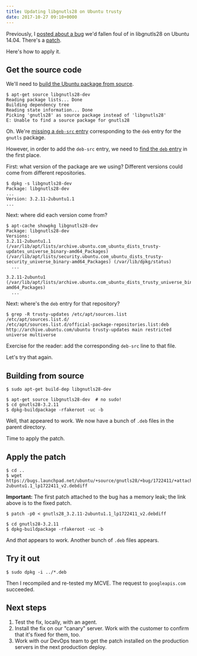 ```yaml
---
title: Updating libgnutls28 on Ubuntu trusty
date: 2017-10-27 09:10+0000
---
```


Previously, I [posted about a bug](http://blog.differentpla.net/blog/2017/10/27/libgnutls-bug) we'd fallen foul of in libgnutls28 on Ubuntu 14.04. There's a [patch](https://bugs.launchpad.net/ubuntu/+source/gnutls28/+bug/1722411).

Here's how to apply it.

## Get the source code

We'll need to [build the Ubuntu package from source](https://askubuntu.com/questions/28372/how-do-i-get-and-modify-the-source-code-of-packages-installed-through-apt-get).

```
$ apt-get source libgnutls28-dev
Reading package lists... Done
Building dependency tree
Reading state information... Done
Picking 'gnutls28' as source package instead of 'libgnutls28'
E: Unable to find a source package for gnutls28
```

Oh. We're [missing a `deb-src` entry](https://unix.stackexchange.com/questions/158395/apt-get-build-dep-is-unable-to-find-a-source-package) corresponding to the `deb` entry for the `gnutls` package.

However, in order to add the `deb-src` entry, we need to [find the `deb` entry](https://askubuntu.com/questions/8560/how-do-i-find-out-which-repository-a-package-comes-from) in the first place.

First: what version of the package are we using? Different versions could come from different repositories.

```
$ dpkg -s libgnutls28-dev
Package: libgnutls28-dev
...
Version: 3.2.11-2ubuntu1.1
...
```

Next: where did each version come from?

```
$ apt-cache showpkg libgnutls28-dev
Package: libgnutls28-dev
Versions:
3.2.11-2ubuntu1.1 (/var/lib/apt/lists/archive.ubuntu.com_ubuntu_dists_trusty-updates_universe_binary-amd64_Packages) (/var/lib/apt/lists/security.ubuntu.com_ubuntu_dists_trusty-security_universe_binary-amd64_Packages) (/var/lib/dpkg/status)
  ...

3.2.11-2ubuntu1 (/var/lib/apt/lists/archive.ubuntu.com_ubuntu_dists_trusty_universe_binary-amd64_Packages)
  ...

```

Next: where's the `deb` entry for that repository?

```
$ grep -R trusty-updates /etc/apt/sources.list /etc/apt/sources.list.d/
/etc/apt/sources.list.d/official-package-repositories.list:deb http://archive.ubuntu.com/ubuntu trusty-updates main restricted universe multiverse
```

Exercise for the reader: add the corresponding `deb-src` line to that file.

Let's try that again.

## Building from source

```
$ sudo apt-get build-dep libgnutls28-dev
```

```
$ apt-get source libgnutls28-dev  # no sudo!
$ cd gnutls28-3.2.11
$ dpkg-buildpackage -rfakeroot -uc -b
```

Well, that appeared to work. We now have a bunch of `.deb` files in the parent directory.

Time to apply the patch.

## Apply the patch

```
$ cd ..
$ wget https://bugs.launchpad.net/ubuntu/+source/gnutls28/+bug/1722411/+attachment/5039125/+files/gnutls28_3.2.11-2ubuntu1.1_lp1722411_v2.debdiff
```

**Important:** The first patch attached to the bug has a memory leak; the link above is to the fixed patch.


```
$ patch -p0 < gnutls28_3.2.11-2ubuntu1.1_lp1722411_v2.debdiff
```

```
$ cd gnutls28-3.2.11
$ dpkg-buildpackage -rfakeroot -uc -b
```

And _that_ appears to work. Another bunch of `.deb` files appears.

## Try it out

```
$ sudo dpkg -i ../*.deb
```

Then I recompiled and re-tested my MCVE. The request to `googleapis.com` succeeded.

## Next steps

1. Test the fix, locally, with an agent.
2. Install the fix on our "canary" server. Work with the customer to confirm that it's fixed for them, too.
3. Work with our DevOps team to get the patch installed on the production servers in the next production deploy.
